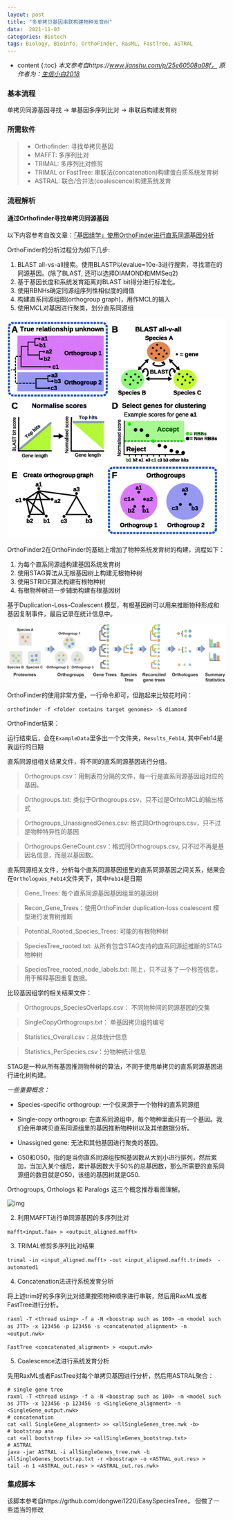 ```yaml
---
layout: post
title: "多单拷贝基因串联构建物种发育树"
data:  2021-11-03
categories: Biotech
tags: Biology, Bioinfo, OrthoFinder, RasML, FastTree, ASTRAL
---
```


* content
{:toc}
*本文参考自https://www.jianshu.com/p/25e60508a08f， 原作者为：[生信小白2018](https://www.jianshu.com/u/56ef74268ccf)*

### 基本流程

单拷贝同源基因寻找 → 单基因多序列比对 → 串联后构建发育树

### 所需软件

> - Orthofinder: 寻找单拷贝基因
> -  MAFFT: 多序列比对
> - TRIMAL: 多序列比对修剪 
> - TRIMAL or FastTree: 串联法(concatenation)构建蛋白质系统发育树
> - ASTRAL: 联合/合并法(coalescence)构建系统发育

### 流程解析

#### 通过Orthofinder寻找单拷贝同源基因

以下内容参考自改文章：[「基因组学」使用OrthoFinder进行直系同源基因分析](https://www.jianshu.com/p/16e0bbb2ba19)

OrthoFinder的分析过程分为如下几步:

1. BLAST all-vs-all搜索。使用BLASTP以evalue=10e-3进行搜索，寻找潜在的同源基因。(除了BLAST, 还可以选择DIAMOND和MMSeq2)
2. 基于基因长度和系统发育距离对BLAST bit得分进行标准化。
3. 使用RBNHs确定同源组序列性相似度的阈值
4. 构建直系同源组图(orthogroup graph)，用作MCL的输入
5. 使用MCL对基因进行聚类，划分直系同源组

![img](https://raw.githubusercontent.com/stogqy/stogqy.github.io/master/_posts/Pics/20211103/1.png)

OrthoFinder2在OrthoFinder的基础上增加了物种系统发育树的构建，流程如下：

1. 为每个直系同源组构建基因系统发育树
2. 使用STAG算法从无根基因树上构建无根物种树
3. 使用STRIDE算法构建有根物种树
4. 有根物种树进一步辅助构建有根基因树

基于Duplication-Loss-Coalescent 模型，有根基因树可以用来推断物种形成和基因复制事件，最后记录在统计信息中。

![img](https://raw.githubusercontent.com/stogqy/stogqy.github.io/master/_posts/Pics/20211103/2.png)

OrthoFinder的使用非常方便，一行命令即可，但跑起来比较花时间：

```orthofinder -f <folder contains target genomes> -S diamond```

OrthoFinder结果：

运行结束后，会在`ExampleData`里多出一个文件夹，`Results_Feb14`, 其中Feb14是我运行的日期

直系同源组相关结果文件，将不同的直系同源基因进行分组。

> Orthogroups.csv：用制表符分隔的文件，每一行是直系同源基因组对应的基因。

> Orthogroups.txt: 类似于Orthogroups.csv，只不过是OrhtoMCL的输出格式

> Orthogroups_UnassignedGenes.csv: 格式同Orthogroups.csv，只不过是物种特异性的基因

> Orthogroups.GeneCount.csv：格式同Orthogroups.csv, 只不过不再是基因名信息，而是以基因数。

直系同源相关文件，分析每个直系同源基因组里的直系同源基因之间关系，结果会在`Orthologues_Feb14`文件夹下，其中`Feb14`是日期

> Gene_Trees: 每个直系同源基因基因组里的基因树

> Recon_Gene_Trees：使用OrthoFinder duplication-loss coalescent 模型进行发育树推断

> Potential_Rooted_Species_Trees: 可能的有根物种树

> SpeciesTree_rooted.txt: 从所有包含STAG支持的直系同源组推断的STAG物种树

> SpeciesTree_rooted_node_labels.txt:  同上，只不过多了一个标签信息，用于解释基因重复数据。

比较基因组学的相关结果文件：

> Orthogroups_SpeciesOverlaps.csv： 不同物种间的同源基因的交集

> SingleCopyOrthogroups.txt： 单基因拷贝组的编号

> Statistics_Overall.csv：总体统计信息

> Statistics_PerSpecies.csv：分物种统计信息

STAG是一种从所有基因推测物种树的算法，不同于使用单拷贝的直系同源基因进行进化树构建。

*一些重要概念：*

- Species-specific orthogroup: 一个仅来源于一个物种的直系同源组

- Single-copy orthogroup:  在直系同源组中，每个物种里面只有一个基因。我们会用单拷贝直系同源组里的基因推断物种树以及其他数据分析。

- Unassigned gene: 无法和其他基因进行聚类的基因。

- G50和O50，指的是当你直系同源组按照基因数从大到小进行排列，然后累加，当加入某个组后，累计基因数大于50%的总基因数，那么所需要的直系同源组的数目就是O50，该组的基因树就是G50.

Orthogroups, Orthologs 和 Paralogs 这三个概念推荐看图理解。

![img](https://raw.githubusercontent.com/stogqy/stogqy.github.io/master/_posts/Pics/20211103/3.png)

2. 利用MAFFT进行单同源基因的多序列比对

```mafft<input.faa> > <outpuit_aligned.mafft>```

3. TRIMAL修剪多序列比对结果

```trimal -in <input_aligned.mafft> -out <input_aligned.mafft.trimed>  -automated1```

4. Concatenation法进行系统发育分析

将上述trim好的多序列比对结果按照物种顺序进行串联，然后用RaxML或者FastTree进行分析。

```raxml -T <thread using> -f a -N <boostrap such as 100> -m <model such as JTT> -x 123456 -p 123456 -s <concatenated_alignment> -n <output.nwk>```

```FastTree <concatenated_alignment> > <ouput.nwk>```

5. Coalescence法进行系统发育分析

先用RaxML或者FastTree对每个单拷贝基因进行分析，然后用ASTRAL聚合：

```shell
# single gene tree
raxml -T <thread using> -f a -N <boostrap such as 100> -m <model such as JTT> -x 123456 -p 123456 -s <SingleGene_alignment> -n <SingleGene_output.nwk>
# concatenation
cat <all SingleGene_alignment> >> <allSingleGenes_tree.nwk -b>
# bootstrap ana
cat <all bootstrap file> >> <allSingleGenes_bootstrap.txt>
# ASTRAL
java -jar ASTRAL -i allSingleGenes_tree.nwk -b allSingleGenes_bootstrap.txt -r <boostrap> -o <ASTRAL_out.res> > 
tail -n 1 <ASTRAL_out.res> > <ASTRAL_out.res.nwk>
```

### 集成脚本

该脚本参考自https://github.com/dongwei1220/EasySpeciesTree， 但做了一些适当的修改





